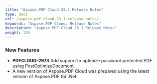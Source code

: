 ```yaml
---
title: "Aspose.PDF Cloud 23.1 Release Notes"
type: docs
url: /aspose-pdf-cloud-23-1-release-notes/
keywords: "Aspose.PDF Cloud, Release Notes"
description: "Aspose.PDF Cloud 23.1 Release Notes"
weight: 120
---
```


### **New Features**
- **PDFCLOUD-2973** Add support to optimize password protected PDF using PostOptimizeDocument.
- A new version of Aspose.PDF Cloud was prepared using the latest version of Aspose.PDF for .Net.

